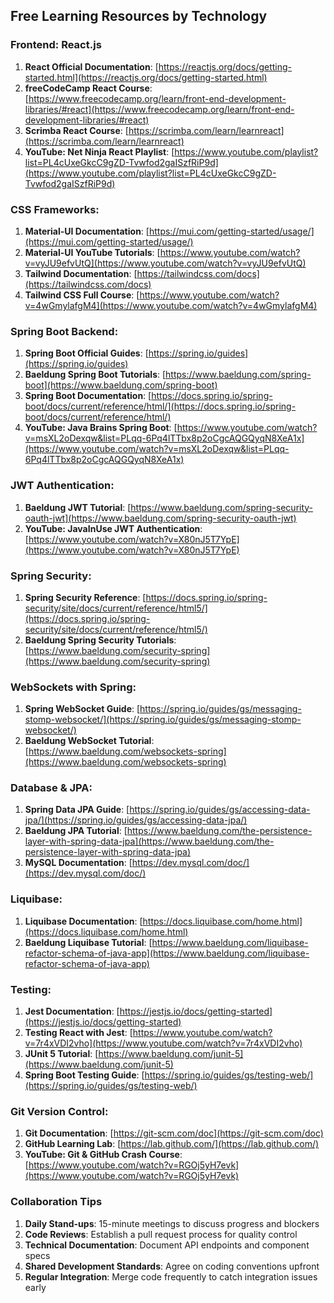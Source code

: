 ## Free Learning Resources by Technology

### Frontend: React.js

1. **React Official Documentation**: [https://reactjs.org/docs/getting-started.html](https://reactjs.org/docs/getting-started.html)
2. **freeCodeCamp React Course**: [https://www.freecodecamp.org/learn/front-end-development-libraries/#react](https://www.freecodecamp.org/learn/front-end-development-libraries/#react)
3. **Scrimba React Course**: [https://scrimba.com/learn/learnreact](https://scrimba.com/learn/learnreact)
4. **YouTube: Net Ninja React Playlist**: [https://www.youtube.com/playlist?list=PL4cUxeGkcC9gZD-Tvwfod2gaISzfRiP9d](https://www.youtube.com/playlist?list=PL4cUxeGkcC9gZD-Tvwfod2gaISzfRiP9d)

### CSS Frameworks:

1. **Material-UI Documentation**: [https://mui.com/getting-started/usage/](https://mui.com/getting-started/usage/)
2. **Material-UI YouTube Tutorials**: [https://www.youtube.com/watch?v=vyJU9efvUtQ](https://www.youtube.com/watch?v=vyJU9efvUtQ)
3. **Tailwind Documentation**: [https://tailwindcss.com/docs](https://tailwindcss.com/docs)
4. **Tailwind CSS Full Course**: [https://www.youtube.com/watch?v=4wGmylafgM4](https://www.youtube.com/watch?v=4wGmylafgM4)

### Spring Boot Backend:

1. **Spring Boot Official Guides**: [https://spring.io/guides](https://spring.io/guides)
2. **Baeldung Spring Boot Tutorials**: [https://www.baeldung.com/spring-boot](https://www.baeldung.com/spring-boot)
3. **Spring Boot Documentation**: [https://docs.spring.io/spring-boot/docs/current/reference/html/](https://docs.spring.io/spring-boot/docs/current/reference/html/)
4. **YouTube: Java Brains Spring Boot**: [https://www.youtube.com/watch?v=msXL2oDexqw&list=PLqq-6Pq4lTTbx8p2oCgcAQGQyqN8XeA1x](https://www.youtube.com/watch?v=msXL2oDexqw&list=PLqq-6Pq4lTTbx8p2oCgcAQGQyqN8XeA1x)

### JWT Authentication:

1. **Baeldung JWT Tutorial**: [https://www.baeldung.com/spring-security-oauth-jwt](https://www.baeldung.com/spring-security-oauth-jwt)
2. **YouTube: JavaInUse JWT Authentication**: [https://www.youtube.com/watch?v=X80nJ5T7YpE](https://www.youtube.com/watch?v=X80nJ5T7YpE)

### Spring Security:

1. **Spring Security Reference**: [https://docs.spring.io/spring-security/site/docs/current/reference/html5/](https://docs.spring.io/spring-security/site/docs/current/reference/html5/)
2. **Baeldung Spring Security Tutorials**: [https://www.baeldung.com/security-spring](https://www.baeldung.com/security-spring)

### WebSockets with Spring:

1. **Spring WebSocket Guide**: [https://spring.io/guides/gs/messaging-stomp-websocket/](https://spring.io/guides/gs/messaging-stomp-websocket/)
2. **Baeldung WebSocket Tutorial**: [https://www.baeldung.com/websockets-spring](https://www.baeldung.com/websockets-spring)

### Database & JPA:

1. **Spring Data JPA Guide**: [https://spring.io/guides/gs/accessing-data-jpa/](https://spring.io/guides/gs/accessing-data-jpa/)
2. **Baeldung JPA Tutorial**: [https://www.baeldung.com/the-persistence-layer-with-spring-data-jpa](https://www.baeldung.com/the-persistence-layer-with-spring-data-jpa)
3. **MySQL Documentation**: [https://dev.mysql.com/doc/](https://dev.mysql.com/doc/)

### Liquibase:

1. **Liquibase Documentation**: [https://docs.liquibase.com/home.html](https://docs.liquibase.com/home.html)
2. **Baeldung Liquibase Tutorial**: [https://www.baeldung.com/liquibase-refactor-schema-of-java-app](https://www.baeldung.com/liquibase-refactor-schema-of-java-app)

### Testing:

1. **Jest Documentation**: [https://jestjs.io/docs/getting-started](https://jestjs.io/docs/getting-started)
2. **Testing React with Jest**: [https://www.youtube.com/watch?v=7r4xVDI2vho](https://www.youtube.com/watch?v=7r4xVDI2vho)
3. **JUnit 5 Tutorial**: [https://www.baeldung.com/junit-5](https://www.baeldung.com/junit-5)
4. **Spring Boot Testing Guide**: [https://spring.io/guides/gs/testing-web/](https://spring.io/guides/gs/testing-web/)

### Git Version Control:

1. **Git Documentation**: [https://git-scm.com/doc](https://git-scm.com/doc)
2. **GitHub Learning Lab**: [https://lab.github.com/](https://lab.github.com/)
3. **YouTube: Git & GitHub Crash Course**: [https://www.youtube.com/watch?v=RGOj5yH7evk](https://www.youtube.com/watch?v=RGOj5yH7evk)


### Collaboration Tips

1. **Daily Stand-ups**: 15-minute meetings to discuss progress and blockers
2. **Code Reviews**: Establish a pull request process for quality control
3. **Technical Documentation**: Document API endpoints and component specs
4. **Shared Development Standards**: Agree on coding conventions upfront
5. **Regular Integration**: Merge code frequently to catch integration issues early